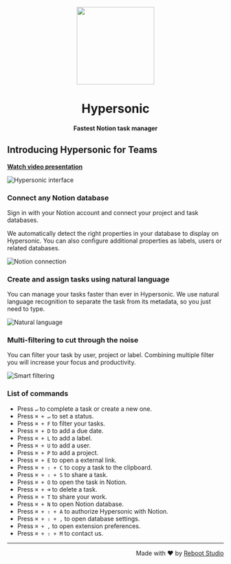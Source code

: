 <p align="center">
<img width=180 src="https://user-images.githubusercontent.com/42417619/203419063-8281b9d0-6fba-4c6c-b381-cdf59ee42e18.png">
</p>

<h1 align="center">Hypersonic</h1>

<h4 align="center">
Fastest Notion task manager
</h4>

## Introducing Hypersonic for Teams

**[Watch video presentation](https://www.loom.com/share/1f4c369a32794c779458bbfbcdf27494)**

![Hypersonic interface](/metadata/hypersonic-1.png)

### Connect any Notion database

Sign in with your Notion account and connect your project and task databases.

We automatically detect the right properties in your database to display on Hypersonic. You can also configure additional properties as labels, users or related databases.

![Notion connection](/metadata/hypersonic-5.png)

### Create and assign tasks using natural language

You can manage your tasks faster than ever in Hypersonic. We use natural language recognition to separate the task from its metadata, so you just need to type.

![Natural language](/metadata/hypersonic-2.png)

### Multi-filtering to cut through the noise

You can filter your task by user, project or label. Combining multiple filter you will increase your focus and productivity.

![Smart filtering](/metadata/hypersonic-3.png)

### List of commands

- Press `↵` to complete a task or create a new one.
- Press `⌘ + ↵` to set a status.
- Press `⌘ + F` to filter your tasks.
- Press `⌘ + D` to add a due date.
- Press `⌘ + L` to add a label.
- Press `⌘ + U` to add a user.
- Press `⌘ + P` to add a project.
- Press `⌘ + E` to open a external link.
- Press `⌘ + ⇧ + C` to copy a task to the clipboard.
- Press `⌘ + ⇧ + S` to share a task.
- Press `⌘ + O` to open the task in Notion.
- Press `⌘ + ⌫` to delete a task.
- Press `⌘ + T` to share your work.
- Press `⌘ + N` to open Notion database.
- Press `⌘ + ⇧ + A` to authorize Hypersonic with Notion.
- Press `⌘ + ⇧ + ,` to open database settings.
- Press `⌘ + ,` to open extension preferences.
- Press `⌘ + ⇧ + M` to contact us.

---

<p align="right">
Made with ♥ by <a href="https://reboot.studio">Reboot Studio</a>
</p>
